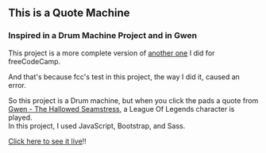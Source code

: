 ## This is a Quote Machine  
### Inspired in a Drum Machine Project and in Gwen

This project is a more complete version of [another one](https://github.com/jvitoralb/Drum-Machine-FCC) I did for freeCodeCamp.

And that's because fcc's test in this project, the way I did it, caused an error.

So this project is a Drum machine, but when you click the pads a quote from [Gwen - The Hallowed Seamstress](https://www.leagueoflegends.com/en-us/champions/gwen/#:~:text=Gwen%20hurls%20a%20needle%20that,to%20unlock%20the%20next%20one.), a League Of Legends character is played.  
In this project, I used JavaScript, Bootstrap, and Sass.

[Click here to see it live](https://jvitoralb.github.io/Gwen-QuotesMach/)!!
